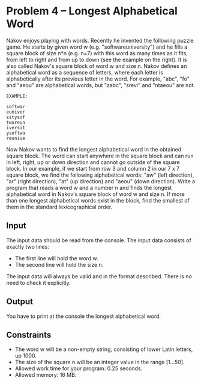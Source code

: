 # Problem 4 – Longest Alphabetical Word
Nakov enjoys playing with words. Recently he invented the following puzzle game. He starts by given word w (e.g. "softwareuniversity") and he fills a square block of size n*n (e.g. n=7) with this word as many times as it fits, from left to right and from up to down (see the example on the right). It is also called Nakov's square block of word w and size n.
Nakov defines an alphabetical word as a sequence of letters, where each letter is alphabetically after its previous letter in the word. For example, "abc", "fo" and "aeou" are alphabetical words, but "zabc", "srevi" and "ntaeou" are not.
```
EXAMPLE:

softwar
euniver
sitysof
twareun
iversit
ysoftwa
reunive
```

Now Nakov wants to find the longest alphabetical word in the obtained square block. The word can start anywhere in the square block and can run in left, right, up or down direction and cannot go outside of the square block. In our example, if we start from row 3 and column 2 in our 7 x 7 square block, we find the following alphabetical words: "aw" (left direction), "ar" (right direction), "at" (up direction) and "aeou" (down direction).
Write a program that reads a word w and a number n and finds the longest alphabetical word in Nakov's square block of word w and size n. If more than one longest alphabetical words exist in the block, find the smallest of them in the standard lexicographical order.

## Input
The input data should be read from the console. The input data consists of exactly two lines:
- The first line will hold the word w.
- The second line will hold the size n.

The input data will always be valid and in the format described. There is no need to check it explicitly.

## Output
You have to print at the console the longest alphabetical word.

## Constraints
- The word w will be a non-empty string, consisting of lower Latin letters, up 1000.
- The size of the square n will be an integer value in the range [1…50].
- Allowed work time for your program: 0.25 seconds.
- Allowed memory: 16 MB.
